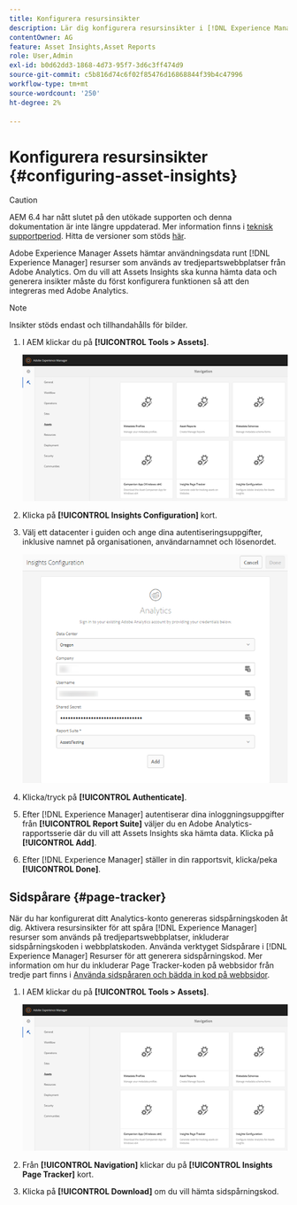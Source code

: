```yaml
---
title: Konfigurera resursinsikter
description: Lär dig konfigurera resursinsikter i [!DNL Experience Manager] Resurser.
contentOwner: AG
feature: Asset Insights,Asset Reports
role: User,Admin
exl-id: b0d62dd3-1868-4d73-95f7-3d6c3ff474d9
source-git-commit: c5b816d74c6f02f85476d16868844f39b4c47996
workflow-type: tm+mt
source-wordcount: '250'
ht-degree: 2%

---
```


# Konfigurera resursinsikter {#configuring-asset-insights}

>[!CAUTION]
>
>AEM 6.4 har nått slutet på den utökade supporten och denna dokumentation är inte längre uppdaterad. Mer information finns i [teknisk supportperiod](https://helpx.adobe.com/support/programs/eol-matrix.html). Hitta de versioner som stöds [här](https://experienceleague.adobe.com/docs/).

Adobe Experience Manager Assets hämtar användningsdata runt [!DNL Experience Manager] resurser som används av tredjepartswebbplatser från Adobe Analytics. Om du vill att Assets Insights ska kunna hämta data och generera insikter måste du först konfigurera funktionen så att den integreras med Adobe Analytics.

>[!NOTE]
>
>Insikter stöds endast och tillhandahålls för bilder.

1. I AEM klickar du på **[!UICONTROL Tools > Assets]**.

   ![chlimage_1-210](assets/chlimage_1-210.png)

1. Klicka på **[!UICONTROL Insights Configuration]** kort.
1. Välj ett datacenter i guiden och ange dina autentiseringsuppgifter, inklusive namnet på organisationen, användarnamnet och lösenordet.

   ![chlimage_1-211](assets/insights_config2.png)

1. Klicka/tryck på **[!UICONTROL Authenticate]**.
1. Efter [!DNL Experience Manager] autentiserar dina inloggningsuppgifter från **[!UICONTROL Report Suite]** väljer du en Adobe Analytics-rapportsserie där du vill att Assets Insights ska hämta data. Klicka på **[!UICONTROL Add]**.
1. Efter [!DNL Experience Manager] ställer in din rapportsvit, klicka/peka **[!UICONTROL Done]**.

## Sidspårare {#page-tracker}

När du har konfigurerat ditt Analytics-konto genereras sidspårningskoden åt dig. Aktivera resursinsikter för att spåra [!DNL Experience Manager] resurser som används på tredjepartswebbplatser, inkluderar sidspårningskoden i webbplatskoden. Använda verktyget Sidspårare i [!DNL Experience Manager] Resurser för att generera sidspårningskod. Mer information om hur du inkluderar Page Tracker-koden på webbsidor från tredje part finns i [Använda sidspåraren och bädda in kod på webbsidor](touch-ui-using-page-tracker.md).

1. I AEM klickar du på **[!UICONTROL Tools > Assets]**.

   ![chlimage_1-214](assets/chlimage_1-214.png)

1. Från **[!UICONTROL Navigation]** klickar du på **[!UICONTROL Insights Page Tracker]** kort.
1. Klicka på **[!UICONTROL Download]** om du vill hämta sidspårningskod.
